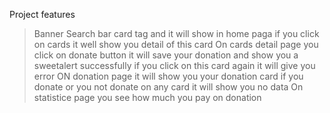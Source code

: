 Project features
> Banner Search bar card tag and it will show in home paga
>if you click on cards it well show you detail of this card
>On cards detail page you click on donate button it will save your donation and show you a sweetalert successfully if you click on this card again it will give you error
>ON donation page it will show you your donation card if you donate or you not donate on any card it will show you no data
>On statistice page you see how much you pay on donation